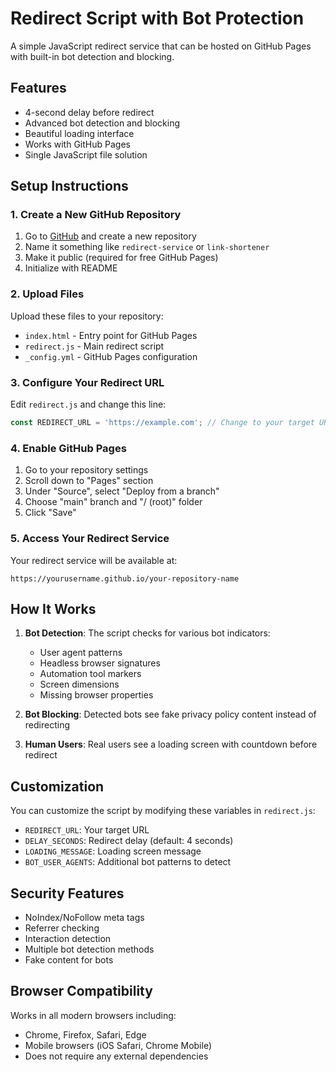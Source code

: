 # Redirect Script with Bot Protection

A simple JavaScript redirect service that can be hosted on GitHub Pages with built-in bot detection and blocking.

## Features

- 4-second delay before redirect
- Advanced bot detection and blocking
- Beautiful loading interface
- Works with GitHub Pages
- Single JavaScript file solution

## Setup Instructions

### 1. Create a New GitHub Repository

1. Go to [GitHub](https://github.com) and create a new repository
2. Name it something like `redirect-service` or `link-shortener`
3. Make it public (required for free GitHub Pages)
4. Initialize with README

### 2. Upload Files

Upload these files to your repository:
- `index.html` - Entry point for GitHub Pages
- `redirect.js` - Main redirect script
- `_config.yml` - GitHub Pages configuration

### 3. Configure Your Redirect URL

Edit `redirect.js` and change this line:
```javascript
const REDIRECT_URL = 'https://example.com'; // Change to your target URL
```

### 4. Enable GitHub Pages

1. Go to your repository settings
2. Scroll down to "Pages" section
3. Under "Source", select "Deploy from a branch"
4. Choose "main" branch and "/ (root)" folder
5. Click "Save"

### 5. Access Your Redirect Service

Your redirect service will be available at:
```
https://yourusername.github.io/your-repository-name
```

## How It Works

1. **Bot Detection**: The script checks for various bot indicators:
   - User agent patterns
   - Headless browser signatures
   - Automation tool markers
   - Screen dimensions
   - Missing browser properties

2. **Bot Blocking**: Detected bots see fake privacy policy content instead of redirecting

3. **Human Users**: Real users see a loading screen with countdown before redirect

## Customization

You can customize the script by modifying these variables in `redirect.js`:

- `REDIRECT_URL`: Your target URL
- `DELAY_SECONDS`: Redirect delay (default: 4 seconds)
- `LOADING_MESSAGE`: Loading screen message
- `BOT_USER_AGENTS`: Additional bot patterns to detect

## Security Features

- NoIndex/NoFollow meta tags
- Referrer checking
- Interaction detection
- Multiple bot detection methods
- Fake content for bots

## Browser Compatibility

Works in all modern browsers including:
- Chrome, Firefox, Safari, Edge
- Mobile browsers (iOS Safari, Chrome Mobile)
- Does not require any external dependencies
